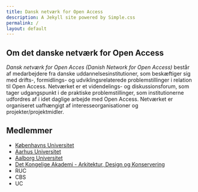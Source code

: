 ```yaml
---
title: Dansk netværk for Open Access
description: A Jekyll site powered by Simple.css
permalink: /
layout: default
---
```


## Om det danske netværk for Open Access

_Dansk netværk for Open Acces (Danish Network for Open Access)_ består af medarbejdere fra danske uddannelsesinstitutioner,
som beskæftiger sig med drifts-, formidlings- og udviklingsrelaterede problemstillinger i relation til Open Access.
Netværket er et videndelings- og diskussionsforum, som tager udgangspunkt i de praktiske problemstillinger, som institutionerne
udfordres af i idet daglige arbejde med Open Access. Netværket er organiseret uafhængigt af interesseorganisationer og projekter/projektmidler.

## Medlemmer
- [Københavns Universitet](https://kub.ku.dk/english/usethelibrary/researchers/open-access/)
- [Aarhus Universitet](https://medarbejdere.au.dk/en/open-access/advantages-of-open-access)
- [Aalborg Universitet](https://www.aau.dk/forskning/open-access)
- [Det Kongelige Akademi - Arkitektur, Design og Konservering](https://emneguides.kglakademi.dk/research/openaccess)
- RUC
- CBS
- UC
